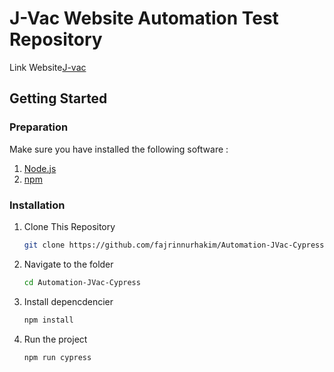 # J-Vac Website Automation Test Repository

Link Website[J-vac](https://j-vac.netlify.app/dashboard/list-job-vacancy)

## Getting Started

### Preparation

Make sure you have installed the following software :

1. [Node.js](https://nodejs.org/)
2. [npm](https://www.npmjs.com/)

### Installation

1. Clone This Repository

    ```bash
    git clone https://github.com/fajrinnurhakim/Automation-JVac-Cypress.git

    ```

2. Navigate to the folder

    ```bash
    cd Automation-JVac-Cypress

    ```

3. Install depencdencier

    ```bash
    npm install

    ```

4. Run the project
    ```bash
    npm run cypress
    ```
